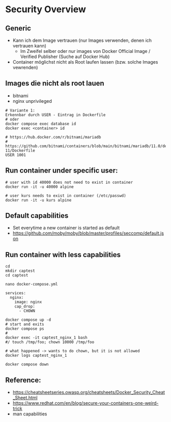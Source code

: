 # Security Overview 

## Generic 

  * Kann ich dem Image vertrauen (nur Images verwenden, denen ich vertrauen kann)
    * Im Zweifel selber oder nur images von Docker Official Image / Verified Publisher (Suche auf Docker Hub)
  * Container möglichst nicht als Root laufen lassen (bzw. solche Images vewrenden)

## Images die nicht als root lauen 

  * bitnami
  * nginx unprivileged

```
# Variante 1:
Erkennbar durch USER - Eintrag in Dockerfile
# oder
docker compose exec database id
docker exec <container> id 
```

```
# https://hub.docker.com/r/bitnami/mariadb
# https://github.com/bitnami/containers/blob/main/bitnami/mariadb/11.0/debian-11/Dockerfile
USER 1001 
```


## Run container under specific user: 

```
# user with id 40000 does not need to exist in container 
docker run -it -u 40000 alpine 

# user kurs needs to exist in container (/etc/passwd) 
docker run -it -u kurs alpine 

```

## Default capabilities 

  * Set everytime a new container is started as default 
  * https://github.com/moby/moby/blob/master/profiles/seccomp/default.json


## Run container with less capabilities 

```
cd
mkdir captest
cd captest 
```

```
nano docker-compose.yml 
```

```
services: 
  nginx:
    image: nginx 
    cap_drop:
      - CHOWN
```

```
docker compose up -d
# start and exits 
docker compose ps 
# 
docker exec -it captest_nginx_1 bash 
#/ touch /tmp/foo; chown 10000 /tmp/foo  

# what happened -> wants to do chown, but it is not allowed 
docker logs captest_nginx_1 

```

```
docker compose down 
```


## Reference:

  * https://cheatsheetseries.owasp.org/cheatsheets/Docker_Security_Cheat_Sheet.html
  * https://www.redhat.com/en/blog/secure-your-containers-one-weird-trick
  * man capabilities
